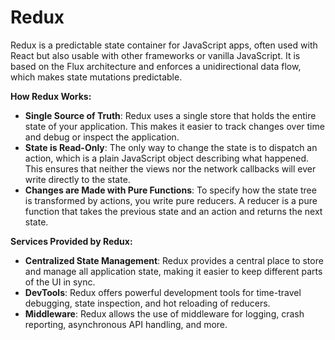 # Redux

Redux is a predictable state container for JavaScript apps, often used with React but also usable with other frameworks or vanilla JavaScript. It is based on the Flux architecture and enforces a unidirectional data flow, which makes state mutations predictable.

**How Redux Works:**

* **Single Source of Truth**: Redux uses a single store that holds the entire state of your application. This makes it easier to track changes over time and debug or inspect the application.
* **State is Read-Only**: The only way to change the state is to dispatch an action, which is a plain JavaScript object describing what happened. This ensures that neither the views nor the network callbacks will ever write directly to the state.
* **Changes are Made with Pure Functions**: To specify how the state tree is transformed by actions, you write pure reducers. A reducer is a pure function that takes the previous state and an action and returns the next state.

**Services Provided by Redux:**

* **Centralized State Management**: Redux provides a central place to store and manage all application state, making it easier to keep different parts of the UI in sync.
* **DevTools**: Redux offers powerful development tools for time-travel debugging, state inspection, and hot reloading of reducers.
* **Middleware**: Redux allows the use of middleware for logging, crash reporting, asynchronous API handling, and more.
